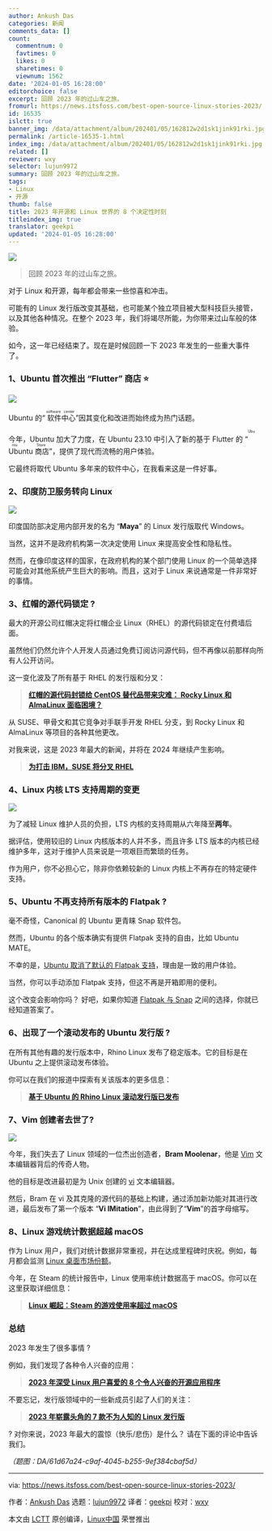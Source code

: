 ```yaml
---
author: Ankush Das
categories: 新闻
comments_data: []
count:
  commentnum: 0
  favtimes: 0
  likes: 0
  sharetimes: 0
  viewnum: 1562
date: '2024-01-05 16:28:00'
editorchoice: false
excerpt: 回顾 2023 年的过山车之旅。
fromurl: https://news.itsfoss.com/best-open-source-linux-stories-2023/
id: 16535
islctt: true
banner_img: /data/attachment/album/202401/05/162812w2d1sk1jink91rki.jpg
permalink: /article-16535-1.html
index_img: /data/attachment/album/202401/05/162812w2d1sk1jink91rki.jpg.thumb.jpg
related: []
reviewer: wxy
selector: lujun9972
summary: 回顾 2023 年的过山车之旅。
tags:
- Linux
- 开源
thumb: false
title: 2023 年开源和 Linux 世界的 8 个决定性时刻
titleindex_img: true
translator: geekpi
updated: '2024-01-05 16:28:00'
---
```


![](/data/attachment/album/202401/05/162812w2d1sk1jink91rki.jpg)



> 
> 回顾 2023 年的过山车之旅。
> 
> 
> 


对于 Linux 和开源，每年都会带来一些惊喜和冲击。


可能有的 Linux 发行版改变其基础，也可能某个独立项目被大型科技巨头接管，以及其他各种情况。在整个 2023 年，我们将竭尽所能，为你带来过山车般的体验。


如今，这一年已经结束了。现在是时候回顾一下 2023 年发生的一些重大事件了。


### 1、Ubuntu 首次推出 “Flutter” 商店 ⭐


![](/data/attachment/album/202401/05/162844w2np2ek6z8bllede.jpg)


Ubuntu 的“<ruby> 软件中心 <rt>  software center </rt></ruby>”因其变化和改进而始终成为热门话题。


今年，Ubuntu 加大了力度，在 Ubuntu 23.10 中引入了新的基于 Flutter 的 “<ruby> Ubuntu 商店 <rt>  Ubuntu Store </rt></ruby>”，提供了现代而流畅的用户体验。


它最终将取代 Ubuntu 多年来的软件中心，在我看来这是一件好事。


### 2、印度防卫服务转向 Linux


![](/data/attachment/album/202401/05/162845nohia5il8h88lwj9.png)


印度国防部决定用内部开发的名为 “**Maya**” 的 Linux 发行版取代 Windows。


当然，这并不是政府机构第一次决定使用 Linux 来提高安全性和隐私性。


然而，在像印度这样的国家，在政府机构的某个部门使用 Linux 的一个简单选择可能会对其他系统产生巨大的影响。而且，这对于 Linux 来说通常是一件非常好的事情。


### 3、红帽的源代码锁定 ?


最大的开源公司红帽决定将红帽企业 Linux（RHEL）的源代码锁定在付费墙后面。


虽然他们仍然允许个人开发人员通过免费订阅访问源代码，但不再像以前那样向所有人公开访问。


这一变化波及了所有基于 RHEL 的发行版和分叉：



> 
> **[红帽的源代码封锁给 CentOS 替代品带来灾难： Rocky Linux 和 AlmaLinux 面临困境？](https://news.itsfoss.com/red-hat-restricts-source-code/)**
> 
> 
> 


从 SUSE、甲骨文和其它竞争对手联手开发 RHEL 分支，到 Rocky Linux 和 AlmaLinux 等项目的各种其他更改。


对我来说，这是 2023 年最大的新闻，并将在 2024 年继续产生影响。



> 
> **[为打击 IBM，SUSE 将分叉 RHEL](https://news.itsfoss.com/suse-rhel-fork/)**
> 
> 
> 


### 4、Linux 内核 LTS 支持周期的变更


![](/data/attachment/album/202401/05/162940zoy81cqnz1qyp897.jpg)


为了减轻 Linux 维护人员的负担，LTS 内核的支持周期从六年降至**两年**。


据评估，使用较旧的 Linux 内核版本的人并不多，而且许多 LTS 版本的内核已经维护多年，这对于维护人员来说是一项艰巨而繁琐的任务。


作为用户，你不必担心它，除非你依赖较新的 Linux 内核上不再存在的特定硬件支持。


### 5、Ubuntu 不再支持所有版本的 Flatpak ?


毫不奇怪，Canonical 的 Ubuntu 更青睐 Snap 软件包。


然而，Ubuntu 的各个版本确实有提供 Flatpak 支持的自由，比如 Ubuntu MATE。


不幸的是，[Ubuntu 取消了默认的 Flatpak 支持](https://news.itsfoss.com/ubuntu-flavor-drops-flatpak/)，理由是一致的用户体验。


当然，你可以手动添加 Flatpak 支持，但这不再是开箱即用的便利。


这个改变会影响你吗？ 好吧，如果你知道 [Flatpak 与 Snap](https://itsfoss.com/flatpak-vs-snap/) 之间的选择，你就已经知道答案了。


### 6、出现了一个滚动发布的 Ubuntu 发行版 ?


在所有其他有趣的发行版本中，Rhino Linux 发布了稳定版本。它的目标是在 Ubuntu 之上提供滚动发布体验。


你可以在我们的报道中探索有关该版本的更多信息：



> 
> **[基于 Ubuntu 的 Rhino Linux 滚动发行版已发布](/article-16110-1.html)**
> 
> 
> 


### 7、Vim 创建者去世了?


![](/data/attachment/album/202401/05/162846aqj6eooe3lqhxbz6.jpg)


今年，我们失去了 Linux 领域的一位杰出创造者，**Bram Moolenar**，他是 [Vim](https://www.vim.org/) 文本编辑器背后的传奇人物。


他的目标是改进最初是为 Unix 创建的 [vi](https://en.wikipedia.org/wiki/Vi) 文本编辑器。


然后，Bram 在 vi 及其克隆的源代码的基础上构建，通过添加新功能对其进行改进，最后发布了第一个版本 “**Vi IMitation**”，由此得到了“**Vim**”的首字母缩写。


### 8、Linux 游戏统计数据超越 macOS


作为 Linux 用户，我们对统计数据非常重视，并在达成里程碑时庆祝。例如，每月都会监测 [Linux 桌面市场份额](https://itsfoss.com/linux-market-share/)。


今年，在 Steam 的统计报告中，Linux 使用率统计数据高于 macOS。你可以在这里获取详细信息：



> 
> **[Linux 崛起：Steam 的游戏使用率超过 macOS](https://news.itsfoss.com/linux-steam-macos/)**
> 
> 
> 


### 总结


2023 年发生了很多事情 ?


例如，我们发现了各种令人兴奋的应用：



> 
> **[2023 年深受 Linux 用户喜爱的 8 个令人兴奋的开源应用程序](https://news.itsfoss.com/exciting-apps-2023/)**
> 
> 
> 


不要忘记，发行版领域中的一些新成员引起了人们的关注：



> 
> **[2023 年崭露头角的 7 款不为人知的 Linux 发行版](/article-16532-1.html)**
> 
> 
> 


? 对你来说，2023 年最大的震惊（快乐/悲伤）是什么？ 请在下面的评论中告诉我们。


*（题图：DA/61d67a24-c9af-4045-b255-9ef384cbaf5d）*




---


via: <https://news.itsfoss.com/best-open-source-linux-stories-2023/>


作者：[Ankush Das](https://news.itsfoss.com/author/ankush/) 选题：[lujun9972](https://github.com/lujun9972) 译者：[geekpi](https://github.com/geekpi) 校对：[wxy](https://github.com/wxy)


本文由 [LCTT](https://github.com/LCTT/TranslateProject) 原创编译，[Linux中国](https://linux.cn/) 荣誉推出